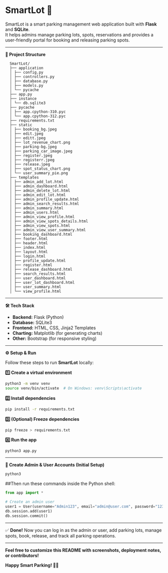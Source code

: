 # SmartLot 🚗

SmartLot is a smart parking management web application built with **Flask** and **SQLite**.  
It helps admins manage parking lots, spots, reservations and provides a user-friendly portal for booking and releasing parking spots.

---

**📁 Project Structure**

  ```
    SmartLot/
    ├── application
    │ ├── config.py
    │ ├── controllers.py
    │ ├── database.py
    │ ├── models.py
    │ └── pycache
    ├── app.py
    ├── instance
    │ └── db.sqlite3
    ├── pycache
    │ ├── app.cpython-310.pyc
    │ └── app.cpython-312.pyc
    ├── requirements.txt
    ├── static
    │ ├── booking_bg.jpeg
    │ ├── edit.jpeg
    │ ├── editt.jpeg
    │ ├── lot_revenue_chart.png
    │ ├── parking-bg.jpeg
    │ ├── parking_car_image.jpeg
    │ ├── register.jpeg
    │ ├── registerr.jpeg
    │ ├── release.jpeg
    │ ├── spot_status_chart.png
    │ └── user_summary_pie.png
    ├── templates
    │ ├── admin_add_lot.html
    │ ├── admin_dashboard.html
    │ ├── admin_delete_lot.html
    │ ├── admin_edit_lot.html
    │ ├── admin_profile_update.html
    │ ├── admin_search_results.html
    │ ├── admin_summary.html
    │ ├── admin_users.html
    │ ├── admin_view_profile.html
    │ ├── admin_view_spots_details.html
    │ ├── admin_view_spots.html
    │ ├── admin_view_user_summary.html
    │ ├── booking_dashboard.html
    │ ├── footer.html
    │ ├── header.html
    │ ├── index.html
    │ ├── layout.html
    │ ├── login.html
    │ ├── profile_update.html
    │ ├── register.html
    │ ├── release_dashboard.html
    │ ├── search_results.html
    │ ├── user_dashboard.html
    │ ├── user_lot_dashboard.html
    │ ├── user_summary.html
    │ └── view_profile.html
  ```
---

**🛠️ Tech Stack**

- **Backend:** Flask (Python)
- **Database:** SQLite3
- **Frontend:** HTML, CSS, Jinja2 Templates
- **Charting:** Matplotlib (for generating charts)
- **Other:** Bootstrap (for responsive styling)

---

**⚙️ Setup & Run**

Follow these steps to run **SmartLot** locally:

**1️⃣ Create a virtual environment**
```bash
python3 -m venv venv
source venv/bin/activate  # On Windows: venv\Scripts\activate
```

**2️⃣ Install dependencies**
```bash
pip install -r requirements.txt
```

**3️⃣ (Optional) Freeze dependencies**
```bash
pip freeze > requirements.txt
```

**4️⃣ Run the app**
```
python3 app.py
```

---

**👤 Create Admin & User Accounts (Initial Setup)**

```bash
python3
```

##Then run these commands inside the Python shell:

```python
from app import *

# Create an admin user
user1 = User(username="Admin123", email="admin@user.com", password="1234", address="XXXX", pincode=XXXX, phone_number=1234567890, type="admin")
db.session.add(user1)
db.session.commit()
```
---

✅ **Done!**
Now you can log in as the admin or user, add parking lots, manage spots, book, release, and track all parking operations.

---

**Feel free to customize this README with screenshots, deployment notes, or contributors!**

**Happy Smart Parking! 🚗✨**
